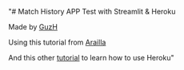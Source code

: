 "# Match History APP Test with Streamlit & Heroku

Made by [GuzH](https://twitter.com/guzhotero)

Using this tutorial from [Arailla](https://medium.com/@arailla/an-introduction-to-streamlit-and-plotly-using-champions-queue-data-b2803dff7eb4)

And this other [tutorial](https://towardsdatascience.com/a-quick-tutorial-on-how-to-deploy-your-streamlit-app-to-heroku-874e1250dadd) to learn how to use Heroku" 
